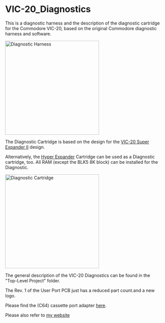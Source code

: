 # VIC-20_Diagnostics
This is a diagnostic  harness and the description of the diagnostic cartridge for the Commodore VIC-20, based on the original Commodore diagnostic harness and software.

<img src="https://github.com/svenpetersen1965/VIC-20_Diagnostics/blob/main/Top%20Level%20Project/Rev.%200/Pictures/6501_diagnostic_harness_complete.JPG" width="300" alt="Diagnostic Harness">

The Diagnostic Cartridge is based on the design for the <a href="https://github.com/svenpetersen1965/Commodore-VIC-20-Super-Expander-II">VIC-20 Super Expander II</a> design.

Alternatively, the <a href="https://github.com/svenpetersen1965/VIC-20-Hyper-Expander">Hyper Expander</a> Cartridge can be used as a Diagnostic cartridge, too. All RAM (except the BLK5 8K block) can be installed for the Diagnostic.  

<img src="https://github.com/svenpetersen1965/VIC-20_Diagnostics/blob/main/Top%20Level%20Project/Rev.%200/Pictures/6391_-_diagnostic_cartridge%20.JPG" width="300" alt="Diagnostic Cartridge">

The general description of the VIC-20 Diagnostics can be found in the "Top-Level Project" folder.

The Rev. 1 of the User Port PCB just has a reduced part count.and a new logo.

Please find the (C64) cassette port adapter <a href="https://github.com/svenpetersen1965/C64-Diagnostic-Rev.-586220-Harness/tree/master/Diag586220_Harness/Diag586220_Cassette_Port">here</a>.

Please also refer to <a href="http://tech.guitarsite.de/vic-20_diagnostics.html">my website</a>
